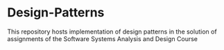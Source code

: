 # Design-Patterns
This repository hosts implementation of design patterns in the solution of assignments of the  Software Systems Analysis and Design Course

